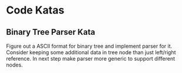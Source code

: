 # Code Katas

## Binary Tree Parser Kata

Figure out a ASCII format for binary tree and implement parser for it.
Consider keeping some additional data in tree node than just left/right reference.
In next step make parser more generic to support different nodes.
